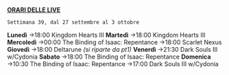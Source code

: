 <u><b>ORARI DELLE LIVE</b></u>

<code>Settimana 39, dal 27 settembre al 3 ottobre</code>

<b>Lunedì</b> →18:00 Kingdom Hearts III
<b>Martedì</b> →18:00 Kingdom Hearts III
<b>Mercoledì</b> →00:00 The Binding of Isaac: Repentance →18:00 Scarlet Nexus
<b>Giovedì</b> →18:00 Deltarune <i>(si riparte da pt1)</i>
<b>Venerdì</b> →21:30 Dark Souls III w/Cydonia
<b>Sabato</b> →18:00 The Binding of Isaac: Repentance
<b>Domenica</b> →10:30 The Binding of Isaac: Repentance →17:00 Dark Souls III w/Cydonia
